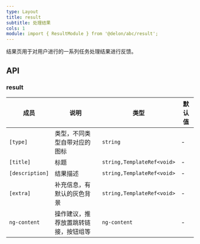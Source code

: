 ```yaml
---
type: Layout
title: result
subtitle: 处理结果
cols: 1
module: import { ResultModule } from '@delon/abc/result';
---
```


结果页用于对用户进行的一系列任务处理结果进行反馈。

## API

### result

| 成员 | 说明 | 类型 | 默认值 |
|----|----|----|-----|
| `[type]` | 类型，不同类型自带对应的图标 | `string` | - |
| `[title]` | 标题 | `string,TemplateRef<void>` | - |
| `[description]` | 结果描述 | `string,TemplateRef<void>` | - |
| `[extra]` | 补充信息，有默认的灰色背景 | `string,TemplateRef<void>` | - |
| `ng-content` | 操作建议，推荐放置跳转链接，按钮组等 | `ng-content` | - |
